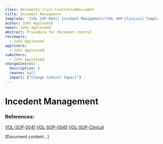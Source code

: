 ```yaml
---
class: documents:class:ControlledDocument
title: Incedent Management
template: '[VOL-SOP-0041] Incedent Management/[VOL-SOP-Clinical] Template Example.md'
author: John Appleseed
owner: John Appleseed
abstract: Procedure for document control
reviewers:
  - John Appleseed
approvers:
  - John Appleseed
coAuthors:
  - John Appleseed
changeControl:
  description: 0
  reason: null
  impact: ["Change Control Impact"]
---
```

# Incedent Management

### References:
[VOL-SOP-0041](./[VOL-SOP-0041]%20Incedent%20Management.md)
[VOL-SOP-0045](./[VOL-SOP-0045]%20Public%20Communications.md)
[VOL-SOP-Clinical](./[VOL-SOP-0041]%20Incedent%20Management/[VOL-SOP-Clinical]%20Template%20Example.md)

[Document content...]
